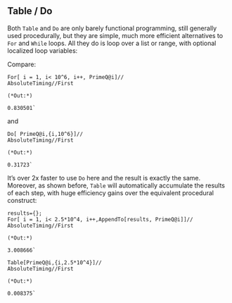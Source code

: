 <a id="table--do" style="width:0;height:0;margin:0;padding:0;">&zwnj;</a>

## Table / Do

Both  ```Table```  and  ```Do```  are only barely functional programming, still generally used procedurally, but they are simple, much more efficient alternatives to  ```For```  and  ```While```  loops. All they do is loop over a list or range, with optional localized loop variables:

Compare:

	For[ i = 1, i< 10^6, i++, PrimeQ@i]//
	AbsoluteTiming//First

	(*Out:*)
	
	0.830501`

and

	Do[ PrimeQ@i,{i,10^6}]//
	AbsoluteTiming//First

	(*Out:*)
	
	0.31723`

It’s over 2x faster to use  ```Do```  here and the result is exactly the same. Moreover, as shown before,  ```Table```  will automatically accumulate the results of each step, with huge efficiency gains over the equivalent procedural construct:

	results={};
	For[ i = 1, i< 2.5*10^4, i++,AppendTo[results, PrimeQ@i]]//
	AbsoluteTiming//First

	(*Out:*)
	
	3.008666`

	Table[PrimeQ@i,{i,2.5*10^4}]//
	AbsoluteTiming//First

	(*Out:*)
	
	0.008375`